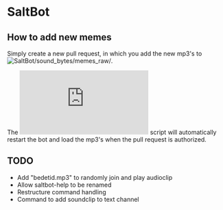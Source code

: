# SaltBot

## How to add new memes

Simply create a new pull request, in which you add the new mp3's to ![SaltBot/sound_bytes/memes_raw/](https://github.com/Oskari-Tuormaa/SaltBot/tree/master/SaltBot/sound_bytes/memes_raw).

The ![run.sh](https://github.com/Oskari-Tuormaa/SaltBot/blob/master/run.sh) script will automatically restart the bot and load the mp3's when the pull request is authorized.

## TODO

- Add "bedetid.mp3" to randomly join and play audioclip
- Allow saltbot-help to be renamed
- Restructure command handling
- Command to add soundclip to text channel

